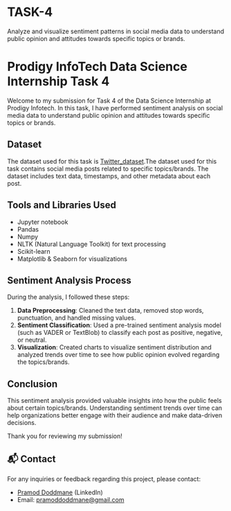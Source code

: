 # TASK-4
Analyze and visualize sentiment patterns in social media data to understand public opinion and attitudes towards specific topics or brands.

# Prodigy InfoTech Data Science Internship Task 4

<!-- Welcome message for the task submission -->
Welcome to my submission for Task 4 of the Data Science Internship at Prodigy Infotech. In this task, I have performed sentiment analysis on social media data to understand public opinion and attitudes towards specific topics or brands.

## Dataset

<!-- Description of the dataset used for the analysis -->
The dataset used for this task is <a href="Dataset">Twitter_dataset</a>.The dataset used for this task contains social media posts related to specific topics/brands. The dataset includes text data, timestamps, and other metadata about each post.

## Tools and Libraries Used
<!-- Tools and libraries involved in the analysis -->
- Jupyter notebook
- Pandas
- Numpy
- NLTK (Natural Language Toolkit) for text processing
- Scikit-learn
- Matplotlib & Seaborn for visualizations

## Sentiment Analysis Process

<!-- Steps taken during the sentiment analysis process -->
During the analysis, I followed these steps:

1. **Data Preprocessing**: Cleaned the text data, removed stop words, punctuation, and handled missing values.
2. **Sentiment Classification**: Used a pre-trained sentiment analysis model (such as VADER or TextBlob) to classify each post as positive, negative, or neutral.
3. **Visualization**: Created charts to visualize sentiment distribution and analyzed trends over time to see how public opinion evolved regarding the topics/brands.

## Conclusion

<!-- Final summary and conclusions derived from the analysis -->
This sentiment analysis provided valuable insights into how the public feels about certain topics/brands. Understanding sentiment trends over time can help organizations better engage with their audience and make data-driven decisions.

Thank you for reviewing my submission!

## 📬 Contact

<!-- Contact information for inquiries or feedback -->
For any inquiries or feedback regarding this project, please contact:

- <a>[Pramod Doddmane](https://www.linkedin.com/in/pramoddr) (LinkedIn)</a>
- Email: pramoddoddmane@gmail.com
